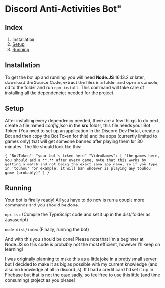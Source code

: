 # Discord Anti-Activities Bot"

## Index

1. [Installation](https://github.com/VaRloL/discord-anti-activities-bot#installation)
2. [Setup](https://github.com/VaRloL/discord-anti-activities-bot#setup)
3. [Running](https://github.com/VaRloL/discord-anti-activities-bot#running)
## Installation

To get the bot up and running, you will need **Node.JS** 16.13.2 or later, download the Source Code, extract the files in a folder and open a console, cd to the folder and run `npm install`. This command will take care of installing all the dependencies needed for the project.

## Setup

After installing every dependency needed, there are a few things to do next, create a file named *config.json* in the **src** folder, this file needs your Bot Token (You need to set up an application in the Discord Dev Portal, create a Bot and then copy the Bot Token for this) and the apps (currently limited to games only) that will get someone banned after playing them for 30 minutes. The file should look like this:

`{
    "BotToken": "your bot's token here"
    "VideoGames": [
        "the games here, you should add a **,** after every game, note that this works by getting a match and not being the exact same app name, so if you type in 'touhou' for example, it will ban whoever is playing any touhou game (probably)"
    ]
}`

## Running

Your bot is finally ready! All you have to do now is run a couple more commands and you should be done.

`npx tsc` (Compile the TypeScript code and set it up in the dist/ folder as Javascript)

`node dist/index` (Finally, running the bot)

And with this you should be done! Please note that I'm a beginner at Node.JS so this code is probably not the most efficient, however I'll keep on learning!

I was originally planning to make this as a little joke in a pretty small server but I decided to make it as big as possible with my current knowledge (and also no knowledge at all in discord.js). If I had a credit card I'd set it up in Firebase but that is not the case sadly, so feel free to use this little (and time consuming) project as you please!